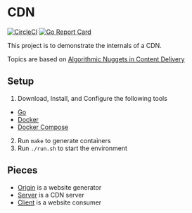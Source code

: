 # CDN
[![CircleCI](https://circleci.com/gh/bign8/cdn.svg?style=svg)](https://circleci.com/gh/bign8/cdn)
[![Go Report Card](https://goreportcard.com/badge/github.com/bign8/cdn)](https://goreportcard.com/report/github.com/bign8/cdn)

This project is to demonstrate the internals of a CDN.

Topics are based on [Algorithmic Nuggets in Content Delivery](https://people.cs.umass.edu/~ramesh/Site/HOME_files/CCRpaper_1.pdf)

## Setup

1. Download, Install, and Configure the following tools
  * [Go](https://golang.org/dl/)
  * [Docker](https://www.docker.com/products/overview)
  * [Docker Compose](https://docs.docker.com/compose/install/)
2. Run `make` to generate containers
3. Run `./run.sh` to start the environment

## Pieces

* [Origin](origin/README.md) is a website generator
* [Server](server/README.md) is a CDN server
* [Client](client/README.md) is a website consumer
